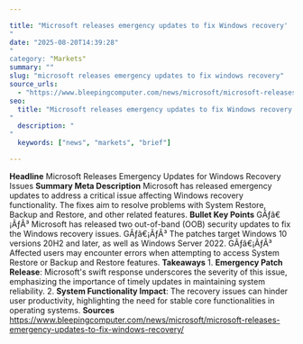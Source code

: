 ```yaml
---

title: "Microsoft releases emergency updates to fix Windows recovery'"
date: "2025-08-20T14:39:28""
category: "Markets"
summary: ""
slug: "microsoft releases emergency updates to fix windows recovery"
source_urls:
  - "https://www.bleepingcomputer.com/news/microsoft/microsoft-releases-emergency-updates-to-fix-windows-recovery/"
seo:
  title: "Microsoft releases emergency updates to fix Windows recovery | Hash n Hedge'"
  description: ""
  keywords: ["news", "markets", "brief"]

---
```

**Headline** Microsoft Releases Emergency Updates for Windows Recovery Issues  **Summary Meta Description** Microsoft has released emergency updates to address a critical issue affecting Windows recovery functionality. The fixes aim to resolve problems with System Restore, Backup and Restore, and other related features.  **Bullet Key Points**  GÃƒâ€¡ÃƒÂ³ Microsoft has released two out-of-band (OOB) security updates to fix the Windows recovery issues. GÃƒâ€¡ÃƒÂ³ The patches target Windows 10 versions 20H2 and later, as well as Windows Server 2022. GÃƒâ€¡ÃƒÂ³ Affected users may encounter errors when attempting to access System Restore or Backup and Restore features.  **Takeaways**  1. **Emergency Patch Release**: Microsoft's swift response underscores the severity of this issue, emphasizing the importance of timely updates in maintaining system reliability. 2. **System Functionality Impact**: The recovery issues can hinder user productivity, highlighting the need for stable core functionalities in operating systems.  **Sources** https://www.bleepingcomputer.com/news/microsoft/microsoft-releases-emergency-updates-to-fix-windows-recovery/ 
